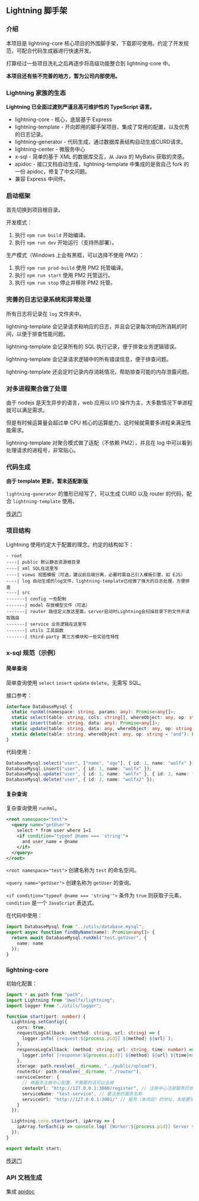 ## Lightning 脚手架

### 介绍

本项目是 lightning-core 核心项目的外围脚手架，下载即可使用。约定了开发规范，可配合代码生成器进行快速开发。

打算经过一些项目洗礼之后再逐步将高级功能整合到 lightning-core 中。

**本项目还有些不完善的地方，暂为公司内部使用。**

### Lightning 家族的生态

**Lightning 已全面过渡到严谨且高可维护性的 TypeScript 语言。**

- lightning-core - 核心，底层基于 Express
- lightning-template - 开向即用的脚手架项目，集成了常用的配置，以及优秀的日志记录。
- lightning-generator - 代码生成，通过数据库表结构自动生成CURD请求。
- lightning-center - 微服务中心
- x-sql - 简单的基于 XML 的数据库交互，从 Java 的 MyBatis 获取的灵感。
- apidoc - 接口文档自动生成，lightning-template 中集成的是我自己 fork 的一份 apidoc，修复了中文问题。
- 兼容 Express 中间件。

### 启动框架

首先切换到项目根目录。

开发模式：

1. 执行 `npm run build` 开始编译。
2. 执行 `npm run dev` 开始运行（支持热部署）。

生产模式（Windows 上会有黑框，可以选择不使用 PM2）：

1. 执行 `npm run prod-build` 使用 PM2 托管编译。
2. 执行 `npm run start` 使用 PM2 托管运行。
3. 执行 `npm run stop` 停止并移除 PM2 托管。

### 完善的日志记录系统和异常处理

所有日志将记录在 `log` 文件夹中。

lightning-template 会记录请求和响应的日志，并且会记录每次响应所消耗的时间，以便于排查性能问题。

lightning-template 会记录所有的 SQL 执行记录，便于排查业务逻辑错误。

lightning-template 会记录请求逻辑中的所有错误信息，便于排查问题。

lightning-template 还会定时记录内存消耗情况，帮助排查可能的内存泄露问题。

### 对多进程聚合做了处理

由于 nodejs 是天生异步的语言，web 应用以 I/O 操作为主，大多数情况下单进程就可以满足需求。

但是有时候运算量会超过单 CPU 核心的运算能力，这时候就需要多进程来满足性能需求。

lightning-template 对聚合模式做了适配（不依赖 PM2），并且在 log 中可以看到处理请求的进程号，非常贴心。

### 代码生成

**由于 template 更新，暂未适配新版**

`lightning-generator` 的雏形已经写了，可以生成 CURD 以及 router 的代码，配合 `lightning-template` 使用。

[传送门](https://github.com/FurryWolfX/lightning-generator)

### 项目结构

Lightning 使用约定大于配置的理念。约定的结构如下：

```
- root
----| public 默认静态资源根目录
----| xml SQL在这里写
----| views 视图模板（可选，建议前后端分离，必要时需自己引入模板引擎，如 EJS）
----| log 自动生成的log文件，lightning-template已经做了强大的日志处理，方便排查
----| src
-------| config 一些配制
-------| model 存放模型文件（可选）
-------| router 路径定义放这里面，server启动时Lightning会扫描目录下的文件并读取路由
-------| service 业务逻辑在这里写
-------| utils 工具函数
-------| third-party 第三方模块和一些实验性特性
```

### x-sql 规范（示例）

#### 简单查询

简单查询使用 `select` `insert` `update` `delete`，无需写 SQL。

接口参考：

```typescript
interface DatabaseMysql {
  static runXml(namespace: string, params: any): Promise<any[]>;
  static select(table: string, cols: string[], whereObject: any, op: string = "and"): Promise<any[]>;
  static insert(table: string, data: any): Promise<any[]>;
  static update(table: string, data: any, whereObject: any, op: string = "and"): Promise<any[]>;
  static delete(table: string, whereObject: any, op: string = "and"): Promise<any[]>;
}
```

代码使用：

```typescript
DatabaseMysql.select("user", ["name", "age"], { id: 1, name: "wolfx" });
DatabaseMysql.insert("user", { id: 1, name: "wolfx" });
DatabaseMysql.update("user", { id: 1, name: "wolfx" }, { id: 2, name: "wolfx2" });
DatabaseMysql.delete("user", { id: 2, name: "wolfx2" });
```

#### 复杂查询

复杂查询使用 `runXml`。

```xml
<root namespace="test">
  <query name="getUser">
    select * from user where 1=1
    <if condition="typeof @name === 'string'">
      and user_name = @name
    </if>
  </query>
</root>
```

`<root namespace="test">` 创建名称为 `test` 的命名空间。

`<query name="getUser">` 创建名称为 `getUser` 的查询。

`<if condition="typeof @name === 'string'">` 条件为 `true` 则获取子元素，`condition` 是一个 `JavaScript` 表达式。

在代码中使用：

```typescript
import DatabaseMysql from "../utils/database.mysql";
export async function findByName(name): Promise<any[]> {
  return await DatabaseMysql.runXml("test.getUser", {
    name: name
  });
}
```

### lightning-core

初始化配置：

```typescript
import * as path from "path";
import Lightning from "@wolfx/lightning";
import logger from "./utils/logger";

function start(port: number) {
  Lightning.setConfig({
    cors: true,
    requestLogCallback: (method: string, url: string) => {
      logger.info(`[request:${process.pid}] ${method} ${url}`);
    },
    responseLogCallback: (method: string, url: string, time: number) => {
      logger.info(`[response:${process.pid}] ${method} ${url} ${time}ms`);
    },
    storage: path.resolve(__dirname, "../public/upload"),
    routerDir: path.resolve(__dirname, "./router"),
    serviceCenter: {
      // 微服务注册中心配置，不需要的话可以去掉
      centerUrl: "http://127.0.0.1:3000/register", // 注册中心注册服务的地址
      serviceName: "test-service", // 要注册的服务名称
      serviceUrl: "http://127.0.0.1:3001/" // 服务（本项目）的地址，末尾要加"/"
    }
  });

  Lightning.core.start(port, ipArray => {
    ipArray.forEach(ip => console.log(`[Worker:${process.pid}] Server started http://${ip}:${port}`));
  });
}

export default start;

```

[传送门](https://www.npmjs.com/package/@wolfx/lightning)

### API 文档生成

集成 [apidoc](https://apidocjs.com/#examples)
